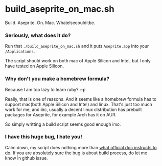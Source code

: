 # build_aseprite_on_mac.sh

Build. Aseprite. On. Mac. Whatelsecoulditbe.

### Seriously, what does it do?

Run that `./build_aseprite_on_mac.sh` and it puts `Aseprite.app` into your `/Applications`.

The script should work on both mac of Apple Silicon and Intel, but I only have tested on Apple Silicon.

### Why don't you make a homebrew formula?

Because I am too lazy to learn ruby? :-p

Really, that is one of reasons. And it seems like a homebrew formula has to support mac(both Apple Silicon and Intel) and linux. That's just too much work for me, and iirc, usually a decent linux distribution has prebuilt packages for Aseprite, for example Arch has it on AUR.

So simply writting a build script seems good enough imo.

### I have this huge bug, I hate you!

Calm down, my script does nothing more than [what official doc instructs to do](https://github.com/aseprite/aseprite/blob/main/INSTALL.md). If you are absolutely sure the bug is about build process, do let me know in github issue.

